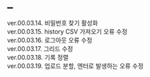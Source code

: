 # _

ver.00.03.14. 비밀번호 찾기 활성화
<br>ver.00.03.15. history CSV 가져오기 오류 수정
<br>ver.00.03.16. 로그아웃 오류 수정
<br>ver.00.03.17. 그리드 수정
<br>ver.00.03.18. 기록 정렬
<br>ver.00.03.19. 업로드 분할, 엔터로 발생하는 오류 수정
